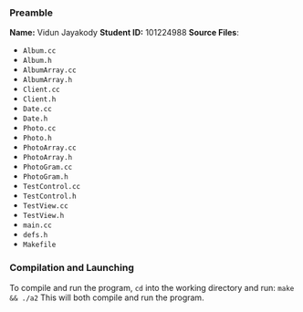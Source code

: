 ### Preamble
**Name:** Vidun Jayakody
**Student ID:** 101224988
**Source Files**:

- `Album.cc`
- `Album.h`
- `AlbumArray.cc`
- `AlbumArray.h`
- `Client.cc`
- `Client.h`
- `Date.cc`
- `Date.h`
- `Photo.cc`
- `Photo.h`
- `PhotoArray.cc`
- `PhotoArray.h`
- `PhotoGram.cc`
- `PhotoGram.h`
- `TestControl.cc`
- `TestControl.h`
- `TestView.cc`
- `TestView.h`
- `main.cc`
- `defs.h`
- `Makefile`

### Compilation and Launching
To compile and run the program, `cd` into the working directory and run:
```make && ./a2```
This will both compile and run the program.